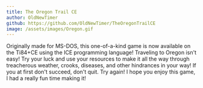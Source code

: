 ```yaml
---
title: The Oregon Trail CE
author: OldNewTimer
github: https://github.com/OldNewTimer/TheOregonTrailCE
image: /assets/images/Oregon.gif
---
```

Originally made for MS-DOS, this one-of-a-kind game is now available on the Ti84+CE using the ICE programming language! Traveling to Oregon isn't easy! Try your luck and use your resources to make it all the way through treacherous weather, crooks, diseases, and other hindrances in your way! If you at first don't succeed, don't quit. Try again! I hope you enjoy this game, I had a really fun time making it!